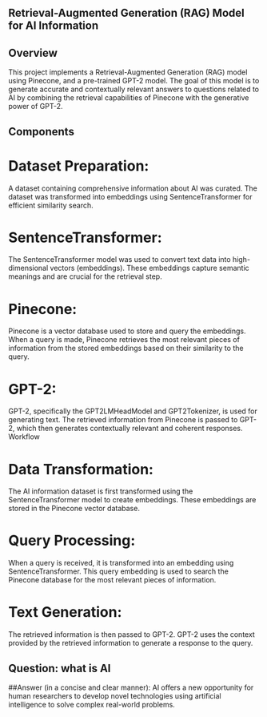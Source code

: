 ## Retrieval-Augmented Generation (RAG) Model for AI Information
## Overview
This project implements a Retrieval-Augmented Generation (RAG) model using Pinecone, and a pre-trained GPT-2 model. The goal of this model is to generate accurate and contextually relevant answers to questions related to AI by combining the retrieval capabilities of Pinecone with the generative power of GPT-2.

## Components

# Dataset Preparation:
A dataset containing comprehensive information about AI was curated.
The dataset was transformed into embeddings using SentenceTransformer for efficient similarity search.

# SentenceTransformer:
The SentenceTransformer model was used to convert text data into high-dimensional vectors (embeddings). These embeddings capture semantic meanings and are crucial for the retrieval step.

# Pinecone:
Pinecone is a vector database used to store and query the embeddings.
When a query is made, Pinecone retrieves the most relevant pieces of information from the stored embeddings based on their similarity to the query.

# GPT-2:
GPT-2, specifically the GPT2LMHeadModel and GPT2Tokenizer, is used for generating text.
The retrieved information from Pinecone is passed to GPT-2, which then generates contextually relevant and coherent responses.
Workflow

# Data Transformation:
The AI information dataset is first transformed using the SentenceTransformer model to create embeddings.
These embeddings are stored in the Pinecone vector database.

# Query Processing:
When a query is received, it is transformed into an embedding using SentenceTransformer.
This query embedding is used to search the Pinecone database for the most relevant pieces of information.

# Text Generation:
The retrieved information is then passed to GPT-2.
GPT-2 uses the context provided by the retrieved information to generate a response to the query.

## Question: what is AI
##Answer (in a concise and clear manner): 
AI offers a new opportunity for human researchers to develop novel technologies using artificial intelligence to solve complex real-world problems.
